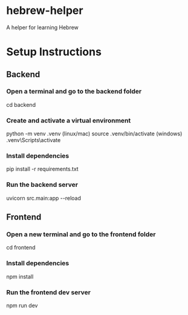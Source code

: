 # hebrew-helper
A helper for learning Hebrew

# Setup Instructions
## Backend
### Open a terminal and go to the backend folder
cd backend

### Create and activate a virtual environment
python -m venv .venv
(linux/mac)
source .venv/bin/activate
(windows)
.venv\Scripts\activate

### Install dependencies
pip install -r requirements.txt

### Run the backend server
uvicorn src.main:app --reload

## Frontend
### Open a new terminal and go to the frontend folder
cd frontend

### Install dependencies
npm install

### Run the frontend dev server
npm run dev
